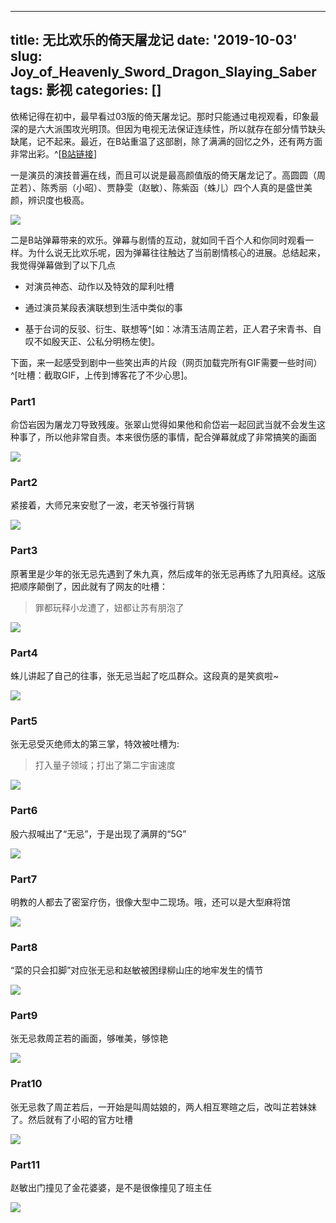
---
title: 无比欢乐的倚天屠龙记
date: '2019-10-03'
slug: Joy_of_Heavenly_Sword_Dragon_Slaying_Saber
tags: 影视
categories: []
---

依稀记得在初中，最早看过03版的倚天屠龙记。那时只能通过电视观看，印象最深的是六大派围攻光明顶。但因为电视无法保证连续性，所以就存在部分情节缺头缺尾，记不起来。最近，在B站重温了这部剧，除了满满的回忆之外，还有两方面非常出彩。^[[B站链接](https://www.bilibili.com/bangumi/play/ss20269#233215)]

一是演员的演技普遍在线，而且可以说是最高颜值版的倚天屠龙记了。高圆圆（周芷若）、陈秀丽（小昭）、贾静雯（赵敏）、陈紫函（蛛儿）四个人真的是盛世美颜，辨识度也极高。

![](http://pyqp1zjzt.bkt.clouddn.com/%E5%80%9A%E5%A4%A9%E5%B1%A0%E9%BE%99%E8%AE%B0_%E5%9B%9B%E5%A4%A7%E7%BE%8E%E5%A5%B3.jpg)

二是B站弹幕带来的欢乐。弹幕与剧情的互动，就如同千百个人和你同时观看一样。为什么说无比欢乐呢，因为弹幕往往触达了当前剧情核心的进展。总结起来，我觉得弹幕做到了以下几点

* 对演员神态、动作以及特效的犀利吐槽

* 通过演员某段表演联想到生活中类似的事

* 基于台词的反驳、衍生、联想等^[如：冰清玉洁周芷若，正人君子宋青书、自叹不如殷天正、公私分明杨左使]。

下面，来一起感受到剧中一些笑出声的片段（网页加载完所有GIF需要一些时间）^[吐槽：截取GIF，上传到博客花了不少心思]。

### Part1

俞岱岩因为屠龙刀导致残废。张翠山觉得如果他和俞岱岩一起回武当就不会发生这种事了，所以他非常自责。本来很伤感的事情，配合弹幕就成了非常搞笑的画面

![](http://pyqp1zjzt.bkt.clouddn.com/%E5%80%9A%E5%A4%A9%E5%B1%A0%E9%BE%99%E8%AE%B01_29.gif)

### Part2

紧接着，大师兄来安慰了一波，老天爷强行背锅

![](http://pyqp1zjzt.bkt.clouddn.com/%E5%80%9A%E5%A4%A9%E5%B1%A0%E9%BE%99%E8%AE%B01_31.gif)


### Part3

原著里是少年的张无忌先遇到了朱九真，然后成年的张无忌再练了九阳真经。这版把顺序颠倒了，因此就有了网友的吐槽：

>罪都玩释小龙遭了，妞都让苏有朋泡了

![](http://pyqp1zjzt.bkt.clouddn.com/%E5%80%9A%E5%A4%A9%E5%B1%A0%E9%BE%99%E8%AE%B08_14.gif)

### Part4

蛛儿讲起了自己的往事，张无忌当起了吃瓜群众。这段真的是笑疯啦~

![](http://pyqp1zjzt.bkt.clouddn.com/%E5%80%9A%E5%A4%A9%E5%B1%A0%E9%BE%99%E8%AE%B010_41.gif)

### Part5

张无忌受灭绝师太的第三掌，特效被吐槽为:

>打入量子领域；打出了第二宇宙速度

![](http://pyqp1zjzt.bkt.clouddn.com/%E5%80%9A%E5%A4%A9%E5%B1%A0%E9%BE%99%E8%AE%B012_44.gif)

### Part6

殷六叔喊出了“无忌”，于是出现了满屏的“5G”

![](http://pyqp1zjzt.bkt.clouddn.com/%E5%80%9A%E5%A4%A9%E5%B1%A0%E9%BE%99%E8%AE%B016_26.gif)

### Part7

明教的人都去了密室疗伤，很像大型中二现场。哦，还可以是大型麻将馆

![](http://pyqp1zjzt.bkt.clouddn.com/%E5%80%9A%E5%A4%A9%E5%B1%A0%E9%BE%99%E8%AE%B017_4.gif)

### Part8

“菜的只会扣脚”对应张无忌和赵敏被困绿柳山庄的地牢发生的情节

![](http://pyqp1zjzt.bkt.clouddn.com/%E5%80%9A%E5%A4%A9%E5%B1%A0%E9%BE%99%E8%AE%B021_19.gif)

### Part9

张无忌救周芷若的画面，够唯美，够惊艳

![](http://pyqp1zjzt.bkt.clouddn.com/%E5%80%9A%E5%A4%A9%E5%B1%A0%E9%BE%99%E8%AE%B024_34.gif)

### Prat10

张无忌救了周芷若后，一开始是叫周姑娘的，两人相互寒暄之后，改叫芷若妹妹了。然后就有了小昭的官方吐槽

![](http://pyqp1zjzt.bkt.clouddn.com/%E5%80%9A%E5%A4%A9%E5%B1%A0%E9%BE%99%E8%AE%B024_42.gif)

### Part11

赵敏出门撞见了金花婆婆，是不是很像撞见了班主任

![](http://pyqp1zjzt.bkt.clouddn.com/%E5%80%9A%E5%A4%A9%E5%B1%A0%E9%BE%99%E8%AE%B026_19.gif)
